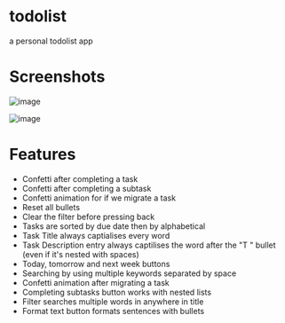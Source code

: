 # todolist
a personal todolist app

# Screenshots

![image](https://github.com/classicfoo/todolist/assets/20607431/aa2f14f8-6081-48f0-a05e-5f1d9c8634c9)

![image](https://github.com/classicfoo/todolist/assets/20607431/ad8c5a07-8e37-4479-a441-2c3c5a3a876b)



# Features
- Confetti after completing a task
- Confetti after completing a subtask
- Confetti animation for if we migrate a task
- Reset all bullets
- Clear the filter before pressing back
- Tasks are sorted by due date then by alphabetical
- Task Title always captialises every word
- Task Description entry always captilises the word after the "T " bullet (even if it's nested with spaces)
- Today, tomorrow and next week buttons
- Searching by using multiple keywords separated by space
- Confetti animation after migrating a task
- Completing subtasks button works with nested lists
- Filter searches multiple words in anywhere in title
- Format text button formats sentences with bullets
